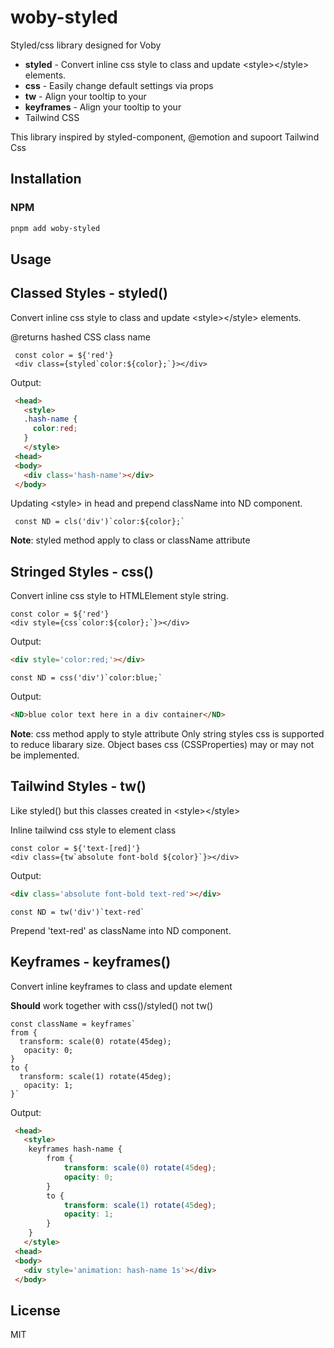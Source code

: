 # woby-styled

Styled/css library designed for Voby

- **styled** - Convert inline css style to class and update \<style\>\</style> elements.
- **css** - Easily change default settings via props
- **tw** - Align your tooltip to your
- **keyframes** - Align your tooltip to your
- Tailwind CSS

This library inspired by styled-component, @emotion and supoort Tailwind Css

## Installation

### NPM

```bash
pnpm add woby-styled
```

## Usage

## Classed Styles - styled()
Convert inline css style to class and update \<style\>\</style> elements.
 
@returns hashed CSS class name

```tsx
 const color = ${'red'}
 <div class={styled`color:${color};`}></div>
```

Output:  

```html
 <head>
   <style>
   .hash-name {
     color:red;
   }
   </style>
 <head>
 <body>
   <div class='hash-name'></div>
 </body>
```
 
Updating \<style> in head and prepend className into ND component.
```tsx
 const ND = cls('div')`color:${color};`
```

**Note**: styled method apply to class or className attribute

## Stringed Styles - css()

Convert inline css style to HTMLElement style string.
 
 ```tsx
 const color = ${'red'}
 <div style={css`color:${color};`}></div>
 ```
   
 Output: 
 ```html
<div style='color:red;'></div>
```
 
 ```tsx
 const ND = css('div')`color:blue;`
 ```

 Output:
 ```html
 <ND>blue color text here in a div container</ND>
 ```
**Note**: css method apply to style attribute
Only string styles css is supported to reduce libarary size.
Object bases css (CSSProperties) may or may not be implemented.

## Tailwind Styles - tw()

Like styled() but this classes created in \<style>\</style>

Inline tailwind css style to element class
```tsx
const color = ${'text-[red]'}
<div class={tw`absolute font-bold ${color}`}></div>
```

Output:
```html
<div class='absolute font-bold text-red'></div>
```

```tsx
const ND = tw('div')`text-red`
```
Prepend 'text-red' as className into ND component.

## Keyframes - keyframes()

 Convert inline keyframes to class and update <style></style> element
 
 **Should** work together with css()/styled() not tw()
 
 ```tsx
 const className = keyframes`
 from {
   transform: scale(0) rotate(45deg);
 	opacity: 0;
 }
 to {
   transform: scale(1) rotate(45deg);
 	opacity: 1;
 }`
``` 
 
Output:
```html
 <head>
   <style>
    keyframes hash-name {
        from {
            transform: scale(0) rotate(45deg);
            opacity: 0;
        }
        to {
            transform: scale(1) rotate(45deg);
            opacity: 1;
        }
    }
   </style>
 <head>
 <body>
   <div style='animation: hash-name 1s'></div>
 </body>
```

## License

MIT